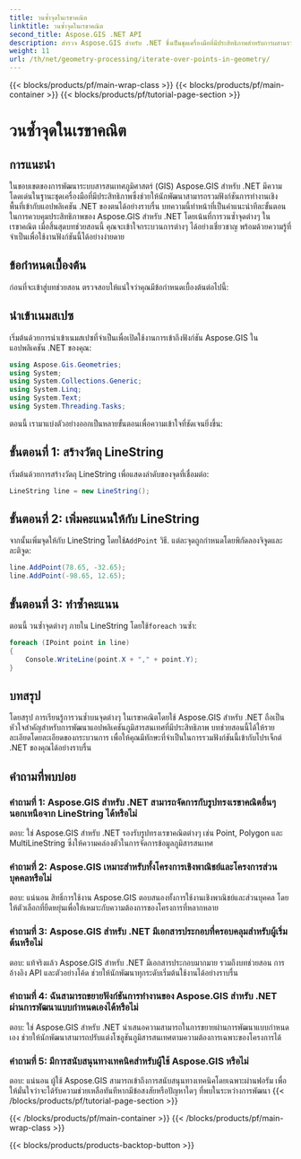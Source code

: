 ```yaml
---
title: วนซ้ำจุดในเรขาคณิต
linktitle: วนซ้ำจุดในเรขาคณิต
second_title: Aspose.GIS .NET API
description: สำรวจ Aspose.GIS สำหรับ .NET ซึ่งเป็นชุดเครื่องมือที่มีประสิทธิภาพสำหรับการผสานรวมฟังก์ชันการทำงานเชิงพื้นที่เข้ากับแอปพลิเคชัน .NET ของคุณได้อย่างราบรื่น
weight: 11
url: /th/net/geometry-processing/iterate-over-points-in-geometry/
---
```


{{< blocks/products/pf/main-wrap-class >}}
{{< blocks/products/pf/main-container >}}
{{< blocks/products/pf/tutorial-page-section >}}

# วนซ้ำจุดในเรขาคณิต

## การแนะนำ

ในขอบเขตของการพัฒนาระบบสารสนเทศภูมิศาสตร์ (GIS) Aspose.GIS สำหรับ .NET มีความโดดเด่นในฐานะชุดเครื่องมือที่มีประสิทธิภาพซึ่งช่วยให้นักพัฒนาสามารถรวมฟังก์ชันการทำงานเชิงพื้นที่เข้ากับแอปพลิเคชัน .NET ของตนได้อย่างราบรื่น บทความนี้ทำหน้าที่เป็นคำแนะนำทีละขั้นตอนในการควบคุมประสิทธิภาพของ Aspose.GIS สำหรับ .NET โดยเน้นที่การวนซ้ำจุดต่างๆ ในเรขาคณิต เมื่อสิ้นสุดบทช่วยสอนนี้ คุณจะเข้าใจกระบวนการต่างๆ ได้อย่างเชี่ยวชาญ พร้อมด้วยความรู้ที่จำเป็นเพื่อใช้งานฟังก์ชันนี้ได้อย่างง่ายดาย

## ข้อกำหนดเบื้องต้น

ก่อนที่จะเข้าสู่บทช่วยสอน ตรวจสอบให้แน่ใจว่าคุณมีข้อกำหนดเบื้องต้นต่อไปนี้:

## นำเข้าเนมสเปซ

เริ่มต้นด้วยการนำเข้าเนมสเปซที่จำเป็นเพื่อเปิดใช้งานการเข้าถึงฟังก์ชัน Aspose.GIS ในแอปพลิเคชัน .NET ของคุณ:

```csharp
using Aspose.Gis.Geometries;
using System;
using System.Collections.Generic;
using System.Linq;
using System.Text;
using System.Threading.Tasks;
```

ตอนนี้ เรามาแบ่งตัวอย่างออกเป็นหลายขั้นตอนเพื่อความเข้าใจที่ชัดเจนยิ่งขึ้น:

## ขั้นตอนที่ 1: สร้างวัตถุ LineString

เริ่มต้นด้วยการสร้างวัตถุ LineString เพื่อแสดงลำดับของจุดที่เชื่อมต่อ:

```csharp
LineString line = new LineString();
```

## ขั้นตอนที่ 2: เพิ่มคะแนนให้กับ LineString

 จากนั้นเพิ่มจุดให้กับ LineString โดยใช้`AddPoint` วิธี. แต่ละจุดถูกกำหนดโดยพิกัดลองจิจูดและละติจูด:

```csharp
line.AddPoint(78.65, -32.65);
line.AddPoint(-98.65, 12.65);
```

## ขั้นตอนที่ 3: ทำซ้ำคะแนน

ตอนนี้ วนซ้ำจุดต่างๆ ภายใน LineString โดยใช้`foreach` วนซ้ำ:

```csharp
foreach (IPoint point in line)
{
    Console.WriteLine(point.X + "," + point.Y);
}
```

## บทสรุป

โดยสรุป การเรียนรู้การวนซ้ำบนจุดต่างๆ ในเรขาคณิตโดยใช้ Aspose.GIS สำหรับ .NET ถือเป็นหัวใจสำคัญสำหรับการพัฒนาแอปพลิเคชันภูมิสารสนเทศที่มีประสิทธิภาพ บทช่วยสอนนี้ได้ให้รายละเอียดโดยละเอียดของกระบวนการ เพื่อให้คุณมีทักษะที่จำเป็นในการรวมฟังก์ชันนี้เข้ากับโปรเจ็กต์ .NET ของคุณได้อย่างราบรื่น

## คำถามที่พบบ่อย

### คำถามที่ 1: Aspose.GIS สำหรับ .NET สามารถจัดการกับรูปทรงเรขาคณิตอื่นๆ นอกเหนือจาก LineString ได้หรือไม่

ตอบ: ใช่ Aspose.GIS สำหรับ .NET รองรับรูปทรงเรขาคณิตต่างๆ เช่น Point, Polygon และ MultiLineString ซึ่งให้ความคล่องตัวในการจัดการข้อมูลภูมิสารสนเทศ

### คำถามที่ 2: Aspose.GIS เหมาะสำหรับทั้งโครงการเชิงพาณิชย์และโครงการส่วนบุคคลหรือไม่

ตอบ: แน่นอน สิทธิ์การใช้งาน Aspose.GIS ตอบสนองทั้งการใช้งานเชิงพาณิชย์และส่วนบุคคล โดยให้ตัวเลือกที่ยืดหยุ่นเพื่อให้เหมาะกับความต้องการของโครงการที่หลากหลาย

### คำถามที่ 3: Aspose.GIS สำหรับ .NET มีเอกสารประกอบที่ครอบคลุมสำหรับผู้เริ่มต้นหรือไม่

ตอบ: แท้จริงแล้ว Aspose.GIS สำหรับ .NET มีเอกสารประกอบมากมาย รวมถึงบทช่วยสอน การอ้างอิง API และตัวอย่างโค้ด ช่วยให้นักพัฒนาทุกระดับเริ่มต้นใช้งานได้อย่างราบรื่น

### คำถามที่ 4: ฉันสามารถขยายฟังก์ชันการทำงานของ Aspose.GIS สำหรับ .NET ผ่านการพัฒนาแบบกำหนดเองได้หรือไม่

ตอบ: ใช่ Aspose.GIS สำหรับ .NET นำเสนอความสามารถในการขยายผ่านการพัฒนาแบบกำหนดเอง ช่วยให้นักพัฒนาสามารถปรับแต่งโซลูชันภูมิสารสนเทศตามความต้องการเฉพาะของโครงการได้

### คำถามที่ 5: มีการสนับสนุนทางเทคนิคสำหรับผู้ใช้ Aspose.GIS หรือไม่

ตอบ: แน่นอน ผู้ใช้ Aspose.GIS สามารถเข้าถึงการสนับสนุนทางเทคนิคโดยเฉพาะผ่านฟอรัม เพื่อให้มั่นใจว่าจะได้รับความช่วยเหลือทันทีหากมีข้อสงสัยหรือปัญหาใดๆ ที่พบในระหว่างการพัฒนา
{{< /blocks/products/pf/tutorial-page-section >}}

{{< /blocks/products/pf/main-container >}}
{{< /blocks/products/pf/main-wrap-class >}}

{{< blocks/products/products-backtop-button >}}
